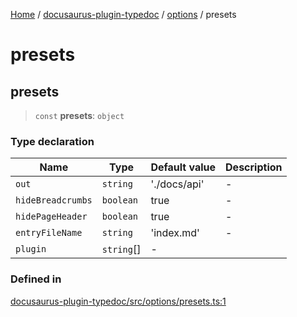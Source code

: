 [Home](../../../../README.md) / [docusaurus-plugin-typedoc](../../../README.md) / [options](../../README.md) / presets

# presets

## presets

> `const` **presets**: `object`

### Type declaration

| Name              | Type        | Default value | Description |
| ----------------- | ----------- | ------------- | ----------- |
| `out`             | `string`    | './docs/api'  | -           |
| `hideBreadcrumbs` | `boolean`   | true          | -           |
| `hidePageHeader`  | `boolean`   | true          | -           |
| `entryFileName`   | `string`    | 'index.md'    | -           |
| `plugin`          | `string`\[] | -             |             |

### Defined in

[docusaurus-plugin-typedoc/src/options/presets.ts:1](https://github.com/typedoc2md/typedoc-plugin-markdown/blob/7934b23566f374f44fe6de5fd9240ab185bf799f/packages/docusaurus-plugin-typedoc/src/options/presets.ts#L1)
